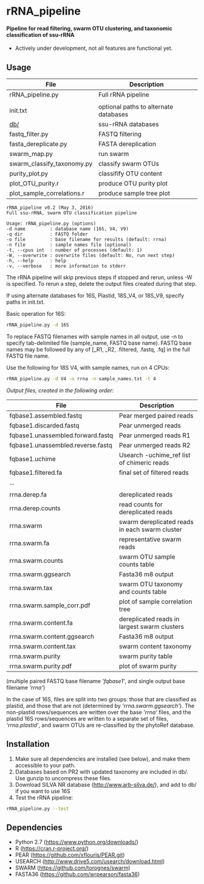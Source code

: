 # rRNA_pipeline
#### Pipeline for read filtering, swarm OTU clustering, and taxonomic classification of ssu-rRNA

* Actively under development, not all features are functional yet.

Usage
-----

| File | Description |
|------|-------------|
| rRNA_pipeline.py | Full rRNA pipeline |
|  |  |
| init.txt | optional paths to alternate databases |
| [db/](./db/) | ssu-rRNA databases |
| fastq_filter.py | FASTQ filtering |
| fasta_dereplicate.py | FASTA dereplication |
| swarm_map.py | run swarm |
| swarm_classify_taxonomy.py | classify swarm OTUs |
| purity_plot.py | classifify OTU content |
| plot_OTU_purity.r | produce OTU purity plot |
| plot_sample_correlations.r | produce sample tree plot |

```
rRNA_pipeline v0.2 (May 3, 2016)
Full ssu-rRNA, swarm OTU classification pipeline

Usage: rRNA_pipeline.py (options)
-d name         : database name (16S, V4, V9)
-q dir          : FASTQ folder
-o file         : base filename for results (default: rrna)
-n file         : sample names file (optional)
-t, --cpus int  : number of processes (default: 1)
-W, --overwrite : overwrite files (default: No, run next step)
-h, --help      : help
-v, --verbose   : more information to stderr
```

The rRNA pipeline will skip previous steps if stopped and rerun, unless -W is specified.  To rerun a step, delete the output files created during that step.

If using alternate databases for 16S, Plastid, 18S_V4, or 18S_V9, specify paths in init.txt.  

Basic operation for 16S:
```bash
rRNA_pipeline.py -d 16S
```

To replace FASTQ filenames with sample names in all output, use -n to specify tab-delimited file (sample_name, FASTQ base name).  FASTQ base names may be followed by any of [_R1, _R2, .filtered, .fastq, .fq] in the full FASTQ file name.  

Use the following for 18S V4, with sample names, run on 4 CPUs:
```bash
rRNA_pipeline.py -d V4 -o rrna -n sample_names.txt -t 4
```

*Output files, created in the following order:*

| File | Description |
|------|-------------|
| fqbase1.assembled.fastq | Pear merged paired reads
| fqbase1.discarded.fastq | Pear unmerged reads
| fqbase1.unassembled.forward.fastq | Pear unmerged reads R1 
| fqbase1.unassembled.reverse.fastq | Pear unmerged reads R2
| fqbase1.uchime | Usearch -uchime_ref list of chimeric reads
| fqbase1.filtered.fa | final set of filtered reads
| ... | |
| | |
| rrna.derep.fa | dereplicated reads |
| rrna.derep.counts | read counts for dereplicated reads |
| rrna.swarm | swarm dereplicated reads in each swarm cluster |
| rrna.swarm.fa | representative swarm reads |
| rrna.swarm.counts | swarm OTU sample counts table |
| rrna.swarm.ggsearch | Fasta36 m8 output |
| rrna.swarm.tax | swarm OTU taxonomy and counts table |
| rrna.swarm.sample_corr.pdf | plot of sample correlation tree |
| rrna.swarm.content.fa | dereplicated reads in largest swarm clusters |
| rrna.swarm.content.ggsearch | Fasta36 m8 output |
| rrna.swarm.content.tax | swarm content taxonomy |
| rrna.swarm.purity | swarm purity table |
| rrna.swarm.purity.pdf | plot of swarm purity |

(multiple paired FASTQ base filename *'fqbase1'*, and single output base filename *'rrna'*)

In the case of 16S, files are split into two groups: those that are classified as plastid, and those that are not (determined by *'rrna.swarm.ggsearch'*).  The non-plastid rows/sequences are written over the base *'rrna'* files, and the plastid 16S rows/sequences are written to a separate set of files, *'rrna.plastid'*, and swarm OTUs are re-classified by the phytoRef database.

Installation
------------

1. Make sure all dependencies are installed (see below), and make them accessible to your path.
2. Databases based on PR2 with updated taxonomy are included in db/.  Use gunzip to uncompress these files.
3. Download SILVA NR database (http://www.arb-silva.de/), and add to db/ if you want to use 16S
4. Test the rRNA pipeline:

```bash
rRNA_pipeline.py --test
```

Dependencies
------------

* Python 2.7 (https://www.python.org/downloads/)
* R (https://cran.r-project.org/)
* PEAR (https://github.com/xflouris/PEAR.git)
* USEARCH (http://www.drive5.com/usearch/download.html)
* SWARM (https://github.com/torognes/swarm)
* FASTA36 (https://github.com/wrpearson/fasta36)
